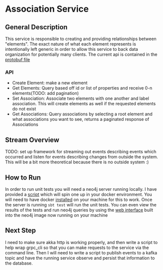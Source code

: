 # Association Service
## General Description 
This service is responsible to creating and providing relationships between "elements".  The exact nature of what each element
represents is intentionally left generic in order to allow this service to back data organization for potentially many clients.
The current api is contained in the [protobuf file](src/main/protobuf/associations/association_service.proto)
### API
- Create Element: make a new element
- Get Elements: Query based off id or list of properties and receive 0-n elements(TODO: add pagination)
- Set Association: Associate two elements with one another and label association.  This will create elements as well if the 
requested elements do not exist
- Get Associations: Query associations by selecting a root element and what associations you want to see, returns a paginated 
response of Associations

## Stream Overview
TODO: set up framework for streaming out events describing events which occurred and listen for events describing changes from outside the system.
This will be a bit more theoretical because there is no outside system :)

## How to Run
In order to run unit tests you will need a neo4j server running locally.  I have provided a [script](docker_environment.sh) which 
will spin one up in your docker environment.  You will need to have docker [installed](https://docs.docker.com/get-docker/) 
on your machine for this to work.  Once the server is running `sbt test` will run the unit tests.  You can even view the results of the tests
and run neo4j queries by using the [web interface](http://localhost:7474/browser/) built into the neo4j image now running on your machine
## Next Step
I need to make sure akka http is working properly, and then write a script to help wrap grpc_cli so that you can make requests to the 
service via the command line.  Then I will need to write a script to publish events to a kafka topic and have the running service observe and
persist that information to the database.
